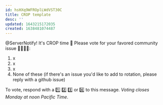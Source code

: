```yaml
---
id: hsHXq9WFROplLWdVST30C
title: CROP template
desc: ''
updated: 1643215172035
created: 1638481074487
---
```


@ServerNotify! It's CROP time 🙂 Please vote for your favored community issue 👨‍🌾👩‍🌾:

1. x
2. x
3. x
4. None of these (if there's an issue you'd like to add to rotation, please reply with a github issue)

To vote, respond with a 1️⃣ 2️⃣ 3️⃣ or 4️⃣ to this message. _Voting closes Monday at noon Pacific Time_.
